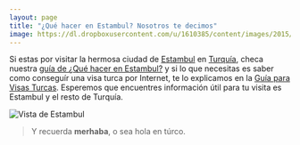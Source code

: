 ```yaml
---
layout: page
title: "¿Qué hacer en Estambul? Nosotros te decimos"
image: https://dl.dropboxusercontent.com/u/1610385/content/images/2015/04/2014-12-19-15-01-19.jpg
---
```

Si estas por visitar la hermosa ciudad de [Estambul](/tag/estambul) en [Turquía](/tag/turquia), checa nuestra [guía de ¿Qué hacer en Estambul?](/estambul) y si lo que necesitas es saber como conseguír una visa turca por Internet, te lo explicamos en la [Guía para Visas Turcas](/conseguir-una-visa-turca/). Esperemos que encuentres información útil para tu visita es Estambul y el resto de Turquía.

![Vista de Estambul](https://dl.dropboxusercontent.com/u/1610385/content/images/2015/04/2014-12-19-15-01-19-1.jpg)

> Y recuerda **merhaba**, o sea hola en túrco.
